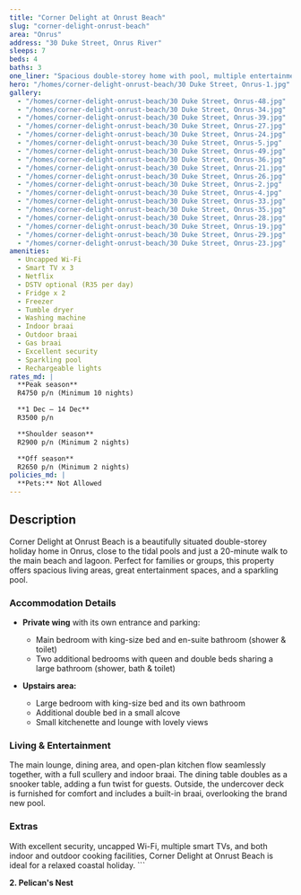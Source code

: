 ```yaml
---
title: "Corner Delight at Onrust Beach"
slug: "corner-delight-onrust-beach"
area: "Onrus"
address: "30 Duke Street, Onrus River"
sleeps: 7
beds: 4
baths: 3
one_liner: "Spacious double-storey home with pool, multiple entertainment areas, and just a short walk to tidal pools and Onrus Beach."
hero: "/homes/corner-delight-onrust-beach/30 Duke Street, Onrus-1.jpg"
gallery:
  - "/homes/corner-delight-onrust-beach/30 Duke Street, Onrus-48.jpg"
  - "/homes/corner-delight-onrust-beach/30 Duke Street, Onrus-34.jpg"
  - "/homes/corner-delight-onrust-beach/30 Duke Street, Onrus-39.jpg"
  - "/homes/corner-delight-onrust-beach/30 Duke Street, Onrus-27.jpg"
  - "/homes/corner-delight-onrust-beach/30 Duke Street, Onrus-24.jpg"
  - "/homes/corner-delight-onrust-beach/30 Duke Street, Onrus-5.jpg"
  - "/homes/corner-delight-onrust-beach/30 Duke Street, Onrus-49.jpg"
  - "/homes/corner-delight-onrust-beach/30 Duke Street, Onrus-36.jpg"
  - "/homes/corner-delight-onrust-beach/30 Duke Street, Onrus-21.jpg"
  - "/homes/corner-delight-onrust-beach/30 Duke Street, Onrus-26.jpg"
  - "/homes/corner-delight-onrust-beach/30 Duke Street, Onrus-2.jpg"
  - "/homes/corner-delight-onrust-beach/30 Duke Street, Onrus-4.jpg"
  - "/homes/corner-delight-onrust-beach/30 Duke Street, Onrus-33.jpg"
  - "/homes/corner-delight-onrust-beach/30 Duke Street, Onrus-35.jpg"
  - "/homes/corner-delight-onrust-beach/30 Duke Street, Onrus-28.jpg"
  - "/homes/corner-delight-onrust-beach/30 Duke Street, Onrus-19.jpg"
  - "/homes/corner-delight-onrust-beach/30 Duke Street, Onrus-29.jpg"
  - "/homes/corner-delight-onrust-beach/30 Duke Street, Onrus-23.jpg"
amenities:
  - Uncapped Wi-Fi
  - Smart TV x 3
  - Netflix
  - DSTV optional (R35 per day)
  - Fridge x 2
  - Freezer
  - Tumble dryer
  - Washing machine
  - Indoor braai
  - Outdoor braai
  - Gas braai
  - Excellent security
  - Sparkling pool
  - Rechargeable lights
rates_md: |
  **Peak season**  
  R4750 p/n (Minimum 10 nights)  

  **1 Dec – 14 Dec**  
  R3500 p/n  

  **Shoulder season**  
  R2900 p/n (Minimum 2 nights)  

  **Off season**  
  R2650 p/n (Minimum 2 nights)
policies_md: |
  **Pets:** Not Allowed
---
```


## Description
Corner Delight at Onrust Beach is a beautifully situated double-storey holiday home in Onrus, close to the tidal pools and just a 20-minute walk to the main beach and lagoon. Perfect for families or groups, this property offers spacious living areas, great entertainment spaces, and a sparkling pool.

### Accommodation Details
- **Private wing** with its own entrance and parking:  
  - Main bedroom with king-size bed and en-suite bathroom (shower & toilet)  
  - Two additional bedrooms with queen and double beds sharing a large bathroom (shower, bath & toilet)  

- **Upstairs area:**  
  - Large bedroom with king-size bed and its own bathroom  
  - Additional double bed in a small alcove  
  - Small kitchenette and lounge with lovely views  

### Living & Entertainment
The main lounge, dining area, and open-plan kitchen flow seamlessly together, with a full scullery and indoor braai. The dining table doubles as a snooker table, adding a fun twist for guests. Outside, the undercover deck is furnished for comfort and includes a built-in braai, overlooking the brand new pool.

### Extras
With excellent security, uncapped Wi-Fi, multiple smart TVs, and both indoor and outdoor cooking facilities, Corner Delight at Onrust Beach is ideal for a relaxed coastal holiday.
\`\`\`

**2. Pelican's Nest**
